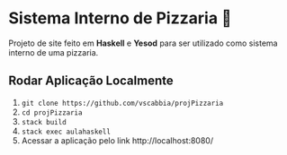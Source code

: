 # Sistema Interno de Pizzaria :pizza:
Projeto de site feito em **Haskell** e **Yesod** para ser utilizado como sistema interno de uma pizzaria.



## Rodar Aplicação Localmente
1. ```git clone https://github.com/vscabbia/projPizzaria```
2. ```cd projPizzaria```
3. ```stack build```
4. ```stack exec aulahaskell```
5. Acessar a aplicação pelo link http://localhost:8080/
